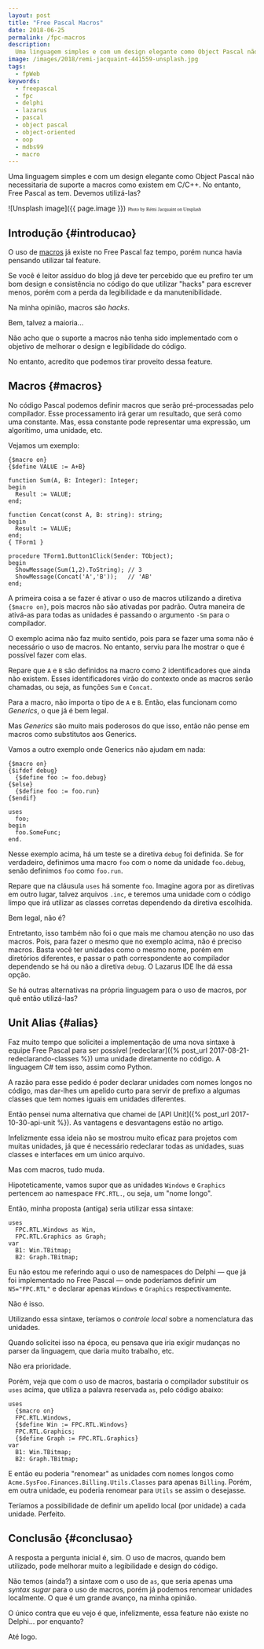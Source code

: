 ```yaml
---
layout: post
title: "Free Pascal Macros"
date: 2018-06-25
permalink: /fpc-macros
description:
  Uma linguagem simples e com um design elegante como Object Pascal não necessitaria de suporte a macros como existem em C/C++. No entanto, Free Pascal as tem. Devemos utilizá-las?
image: /images/2018/remi-jacquaint-441559-unsplash.jpg
tags:
  - fpWeb
keywords:
  - freepascal
  - fpc
  - delphi
  - lazarus
  - pascal
  - object pascal
  - object-oriented
  - oop
  - mdbs99
  - macro
---
```


Uma linguagem simples e com um design elegante como Object Pascal não necessitaria de suporte a macros como existem em C/C++. No entanto, Free Pascal as tem. Devemos utilizá-las?

<!--more-->

![Unsplash image]({{ page.image }})
<span style="font-family: 'Bebas Neue'; font-size: 0.7em;">Photo by Rémi Jacquaint on Unsplash</span>

## Introdução {#introducao}

O uso de [macros](https://en.wikipedia.org/wiki/Macro_(computer_science)) já existe no Free Pascal faz tempo, porém nunca havia pensando utilizar tal feature.

Se você é leitor assíduo do blog já deve ter percebido que eu prefiro ter um bom design e consistência no código do que utilizar "hacks" para escrever menos, porém com a perda da legibilidade e da manutenibilidade.

Na minha opinião, macros são *hacks*.

Bem, talvez a maioria...

Não acho que o suporte a macros não tenha sido implementado com o objetivo de melhorar o design e legibilidade do código.

No entanto, acredito que podemos tirar proveito dessa feature.

## Macros {#macros}

No código Pascal podemos definir macros que serão pré-processadas pelo compilador. Esse processamento irá gerar um resultado, que será como uma constante. Mas, essa constante pode representar uma expressão, um algorítimo, uma unidade, etc.

Vejamos um exemplo:

    {$macro on}
    {$define VALUE := A+B}

    function Sum(A, B: Integer): Integer;
    begin
      Result := VALUE;
    end;

    function Concat(const A, B: string): string;
    begin
      Result := VALUE;
    end;
    { TForm1 }

    procedure TForm1.Button1Click(Sender: TObject);
    begin
      ShowMessage(Sum(1,2).ToString); // 3
      ShowMessage(Concat('A','B'));   // 'AB'
    end;

A primeira coisa a se fazer é ativar o uso de macros utilizando a diretiva `{$macro on}`, pois macros não são ativadas por padrão. Outra maneira de ativá-as para todas as unidades é passando o argumento `-Sm` para o compilador.

O exemplo acima não faz muito sentido, pois para se fazer uma soma não é necessário o uso de macros. No entanto, serviu para lhe mostrar o que é possível fazer com elas.

Repare que `A` e `B` são definidos na macro como 2 identificadores que ainda não existem. Esses identificadores virão do contexto onde as macros serão chamadas, ou seja, as funções `Sum` e `Concat`.

Para a macro, não importa o tipo de `A` e `B`. Então, elas funcionam como *Generics*, o que já é bem legal.

Mas *Generics* são muito mais poderosos do que isso, então não pense em macros como substitutos aos Generics.

Vamos a outro exemplo onde Generics não ajudam em nada:

    {$macro on}
    {$ifdef debug}
      {$define foo := foo.debug}
    {$else}
      {$define foo := foo.run}
    {$endif}

    uses
      foo;
    begin
      foo.SomeFunc;
    end.

Nesse exemplo acima, há um teste se a diretiva `debug` foi definida. Se for verdadeiro, definimos uma macro `foo` com o nome da unidade `foo.debug`, senão definimos `foo` como `foo.run`.

Repare que na cláusula `uses` há somente `foo`. Imagine agora por as diretivas em outro lugar, talvez arquivos `.inc`, e teremos uma unidade com o código limpo que irá utilizar as classes corretas dependendo da diretiva escolhida.

Bem legal, não é?

Entretanto, isso também não foi o que mais me chamou atenção no uso das macros. Pois, para fazer o mesmo que no exemplo acima, não é preciso macros. Basta você ter unidades como o mesmo nome, porém em diretórios diferentes, e passar o path correspondente ao compilador dependendo se há ou não a diretiva `debug`. O Lazarus IDE lhe dá essa opção.

Se há outras alternativas na própria linguagem para o uso de macros, por quê então utilizá-las?

## Unit Alias {#alias}

Faz muito tempo que solicitei a implementação de uma nova sintaxe à equipe Free Pascal para ser possível [redeclarar]({% post_url 2017-08-21-redeclarando-classes %}) uma unidade diretamente no código. A linguagem C# tem isso, assim como Python.

A razão para esse pedido é poder declarar unidades com nomes longos no código, mas dar-lhes um apelido curto para servir de prefixo a algumas classes que tem nomes iguais em unidades diferentes.

Então pensei numa alternativa que chamei de [API Unit]({% post_url 2017-10-30-api-unit %}). As vantagens e desvantagens estão no artigo.

Infelizmente essa ideia não se mostrou muito eficaz para projetos com muitas unidades, já que é necessário redeclarar todas as unidades, suas classes e interfaces em um único arquivo.

Mas com macros, tudo muda.

Hipoteticamente, vamos supor que as unidades `Windows` e `Graphics` pertencem ao namespace `FPC.RTL.`, ou seja, um "nome longo".

Então, minha proposta (antiga) seria utilizar essa sintaxe:

    uses
      FPC.RTL.Windows as Win,
      FPC.RTL.Graphics as Graph;
    var
      B1: Win.TBitmap;
      B2: Graph.TBitmap;

Eu não estou me referindo aqui o uso de namespaces do Delphi — que já foi implementado no Free Pascal — onde poderíamos definir um `NS="FPC.RTL"` e declarar apenas `Windows` e `Graphics` respectivamente.

Não é isso.

Utilizando essa sintaxe, teríamos o *controle local* sobre a nomenclatura das unidades.

Quando solicitei isso na época, eu pensava que iria exigir mudanças no parser da linguagem, que daria muito trabalho, etc.

Não era prioridade.

Porém, veja que com o uso de macros, bastaria o compilador substituir os `uses` acima, que utiliza a palavra reservada `as`, pelo código abaixo:

    uses
      {$macro on}
      FPC.RTL.Windows,
      {$define Win := FPC.RTL.Windows}
      FPC.RTL.Graphics;
      {$define Graph := FPC.RTL.Graphics}
    var
      B1: Win.TBitmap;
      B2: Graph.TBitmap;

E então eu poderia "renomear" as unidades com nomes longos como `Acme.SysFoo.Finances.Billing.Utils.Classes` para apenas `Billing`. Porém, em outra unidade, eu poderia renomear para `Utils` se assim o desejasse.

Teríamos a possibilidade de definir um apelido local (por unidade) a cada unidade. Perfeito.

## Conclusão {#conclusao}

A resposta a pergunta inicial é, sim. O uso de macros, quando bem utilizado, pode melhorar muito a legibilidade e design do código.

Não temos (ainda?) a sintaxe com o uso de `as`, que seria apenas uma *syntax sugar* para o uso de macros, porém já podemos renomear unidades localmente. O que é um grande avanço, na minha opinião.

O único contra que eu vejo é que, infelizmente, essa feature não existe no Delphi... por enquanto?

Até logo.
